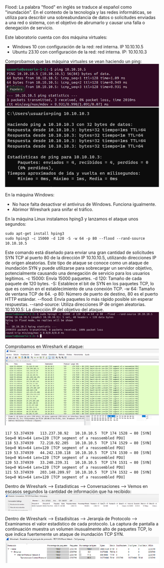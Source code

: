 Flood: La palabra "flood" en inglés se traduce al español como "inundación". En el contexto de la tecnología y las redes informáticas, se utiliza para describir una sobreabundancia de datos o solicitudes enviadas a una red o sistema, con el objetivo de abrumarlo y causar una falla o denegación de servicio.

Este laboratorio cuenta con dos máquina virtuales:
- Windows 10 con configuración de la red: red interna. IP 10.10.10.5
- Ubuntu 23.10 con configuración de la red: red interna. IP: 10.10.10.3

Comprobamos que las máquina virtuales se vean haciendo un ping:
![](capturas/ping.png)
![](capturas/ping.win.png)


En la máquina Windows:
- No hace falta desactivar el antivirus de Windows. Funciona igualmente.
- Abrimor Wireshark  para snifar el tráfico.

En la máquina Linux instalamos hping3 y lanzamos el ataque unos segundos:
```
sudo apt-get install hping3
sudo hping3 -c 15000 -d 120 -S -w 64 -p 80 --flood --rand-source 10.10.10.5
```
Este comando está diseñado para enviar una gran cantidad de solicitudes SYN TCP al puerto 80 de la dirección IP 10.10.10.5, utilizando direcciones IP de origen aleatorias. Este tipo de ataque se conoce como un ataque de inundación SYN y puede utilizarse para sobrecargar un servidor objetivo, potencialmente causando una denegación de servicio para los usuarios legítimos.
-c 15000: Envía 15000 paquetes.
-d 120: Tamaño de cada paquete de 120 bytes.
-S: Establece el bit de SYN en los paquetes TCP, lo que es común en el establecimiento de una conexión TCP.
-w 64: Tamaño de ventana TCP de 64.
-p 80: Número de puerto de destino, 80 es el puerto HTTP estándar.
--flood: Envía paquetes lo más rápido posible sin esperar respuestas.
--rand-source: Utiliza direcciones IP de origen aleatorias.
10.10.10.5: La dirección IP del objetivo del ataque.
![](capturas/Dos-1.png)


Comprobamos en Wireshark el ataque:
![](capturas/wireshark-Dos-Attack.png)

```
117	53.374939	113.237.38.92	10.10.10.5	TCP	174	1528 → 80 [SYN] Seq=0 Win=64 Len=120 [TCP segment of a reassembled PDU]
118	53.374939	72.210.92.205	10.10.10.5	TCP	174	1529 → 80 [SYN] Seq=0 Win=64 Len=120 [TCP segment of a reassembled PDU]
119	53.374939	44.242.130.118	10.10.10.5	TCP	174	1530 → 80 [SYN] Seq=0 Win=64 Len=120 [TCP segment of a reassembled PDU]
120	53.374939	33.240.239.31	10.10.10.5	TCP	174	1531 → 80 [SYN] Seq=0 Win=64 Len=120 [TCP segment of a reassembled PDU]
121	53.374939	203.148.209.97	10.10.10.5	TCP	174	1532 → 80 [SYN] Seq=0 Win=64 Len=120 [TCP segment of a reassembled PDU]
```

Dentro de Wireshark --> Estadísticas --> Conversaciones --> Vemos en escasos segundos la cantidad de información que ha recibido:
![](capturas/TCP-syn-flood-attack-conversations.png)


Dentro de Wireshark --> Estadísitcas --> Jerarqía de Protocolo --> Examinamos el valor estadístico de cada protocolo. La captura de pantalla a continuación muestra un volumen inusualmente alto de paquetes TCP, lo que indica fuertemente un ataque de inundación TCP SYN.
![](capturas/jerarquia-protocolo.png)
